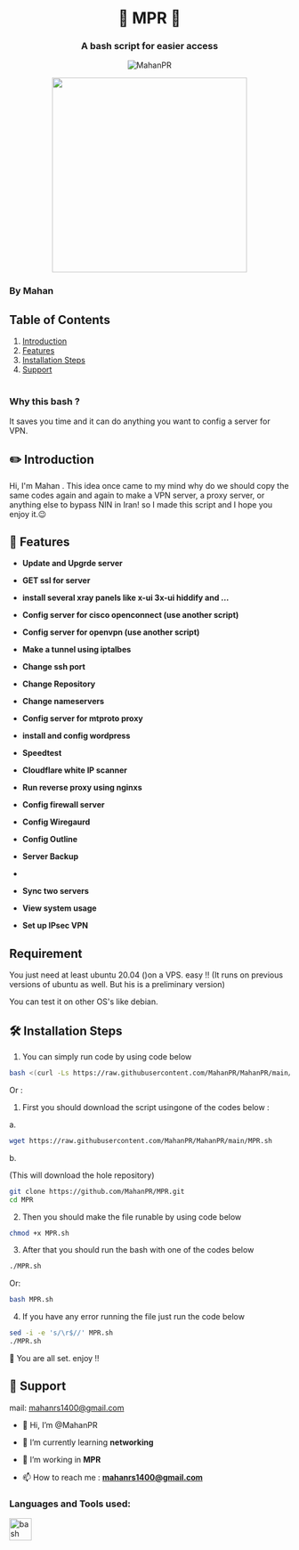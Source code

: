 <h1 align="center"> 🚀 MPR 🚀 </h1>
<h3 align="center"> A bash script for easier access </h3>

<p align="center"> <img src="https://komarev.com/ghpvc/?username=MahanPR&label=Profile%20views&color=0e75b6&style=flat" alt="MahanPR" />
<p align="center">
  <img src="./assets/menu.png" width="350" />
</p>

 ### By Mahan

## Table of Contents


1. [Introduction](#%EF%B8%8F-introduction)
2. [Features](#-features)
3. [Installation Steps](#%EF%B8%8F-installation-steps)
4. [Support](#-support)


#
 

### Why this bash ?
It saves you time and it can do anything you want to config a server for VPN.


## ✏️ Introduction
Hi, I'm Mahan . This idea once came to my mind why do we should copy the same codes again and again to make a VPN server, a proxy server, or anything else to bypass NIN in Iran! so I made this script and I hope you enjoy it.😉



## 🧐 Features
- **Update and Upgrde server**

- **GET ssl for server**

- **install several xray panels like x-ui 3x-ui hiddify and ...**

- **Config server for cisco openconnect (use another script)**

- **Config server for openvpn (use another script)**

- **Make a tunnel using iptalbes**

- **Change ssh port**
  
- **Change Repository**
  
- **Change nameservers**

- **Config server for mtproto proxy**

- **install and config wordpress**

- **Speedtest**

- **Cloudflare white IP scanner**

- **Run reverse proxy using nginxs**

- **Config firewall server**

- **Config Wiregaurd**

- **Config Outline**

- **Server Backup**
- 
- **Sync two servers**

- **View system usage**

- **Set up IPsec VPN**
## Requirement
You just need at least ubuntu 20.04 ()on a VPS. easy !! (It runs on previous versions of ubuntu as well. But his is a preliminary version)

You can test it on other OS's like debian. 


## 🛠️ Installation Steps

1. You can simply run code by using code below 

```bash
bash <(curl -Ls https://raw.githubusercontent.com/MahanPR/MahanPR/main/MPR.sh)
```
Or :

1. First you should download the script usingone of the codes  below :

a.
```bash
wget https://raw.githubusercontent.com/MahanPR/MahanPR/main/MPR.sh

```
 b.

(This will download the hole repository) 
```bash
git clone https://github.com/MahanPR/MPR.git
cd MPR
```
2. Then you should make the file runable by using code below

```bash
chmod +x MPR.sh
```
3. After that you should run the bash with one of the codes below

```bash 
./MPR.sh
```
Or: 

```bash 
bash MPR.sh
```
4. If you have any error running the file just run the code below
 
```bash 
sed -i -e 's/\r$//' MPR.sh
./MPR.sh
```

🌟 You are all set. enjoy !!

## 🙏 Support
mail: mahanrs1400@gmail.com


- 🔭 Hi, I’m @MahanPR

- 🌱 I’m currently learning **networking**

- 👯 I’m working in **MPR**

- 📫 How to reach me : **mahanrs1400@gmail.com**

<h3 align="left">Languages and Tools used:</h3>
<p align="left"> <a href="https://www.gnu.org/software/bash/" target="_blank" rel="noreferrer"> <img src="https://www.vectorlogo.zone/logos/gnu_bash/gnu_bash-icon.svg" alt="bash" width="40" height="40"/> </a> </p>




